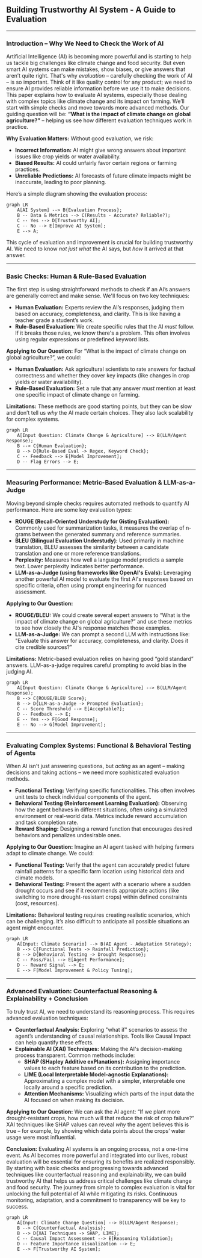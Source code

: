 ## Building Trustworthy AI System - A Guide to Evaluation

---

### Introduction – Why We Need to Check the Work of AI

Artificial Intelligence (AI) is becoming more powerful and is starting to help us tackle big challenges like climate change and food security. But even smart AI systems can make mistakes, show biases, or give answers that aren’t quite right. That's why *evaluation* – carefully checking the work of AI – is so important. Think of it like quality control for any product; we need to ensure AI provides reliable information before we use it to make decisions. This paper explains how to evaluate AI systems, especially those dealing with complex topics like climate change and its impact on farming. We’ll start with simple checks and move towards more advanced methods. Our guiding question will be: **“What is the impact of climate change on global agriculture?”** – helping us see how different evaluation techniques work in practice.

**Why Evaluation Matters:** Without good evaluation, we risk:
* **Incorrect Information:** AI might give wrong answers about important issues like crop yields or water availability.
* **Biased Results:** AI could unfairly favor certain regions or farming practices.
* **Unreliable Predictions:** AI forecasts of future climate impacts might be inaccurate, leading to poor planning.

Here’s a simple diagram showing the evaluation process:

```mermaid
graph LR
    A[AI System] --> B{Evaluation Process};
    B -- Data & Metrics --> C(Results - Accurate? Reliable?);
    C -- Yes --> D[Trustworthy AI];
    C -- No --> E[Improve AI System];
    E --> A;
```

This cycle of evaluation and improvement is crucial for building trustworthy AI. We need to know *not just what* the AI says, but *how* it arrived at that answer.



---

### Basic Checks: Human & Rule-Based Evaluation

The first step is using straightforward methods to check if an AI’s answers are generally correct and make sense.  We'll focus on two key techniques:

* **Human Evaluation:** Experts review the AI’s responses, judging them based on accuracy, completeness, and clarity. This is like having a teacher grade a student’s work.
* **Rule-Based Evaluation:** We create specific rules that the AI *must* follow. If it breaks those rules, we know there's a problem.  This often involves using regular expressions or predefined keyword lists.

**Applying to Our Question:** For “What is the impact of climate change on global agriculture?”, we could:
* **Human Evaluation:** Ask agricultural scientists to rate answers for factual correctness and whether they cover key impacts (like changes in crop yields or water availability).
* **Rule-Based Evaluation:** Set a rule that any answer *must* mention at least one specific impact of climate change on farming.

**Limitations:** These methods are good starting points, but they can be slow and don’t tell us *why* the AI made certain choices. They also lack scalability for complex systems.



```mermaid
graph LR
    A[Input Question: Climate Change & Agriculture] --> B(LLM/Agent Response);
    B --> C{Human Evaluation};
    B --> D{Rule-Based Eval -> Regex, Keyword Check};
    C -- Feedback --> E[Model Improvement];
    D -- Flag Errors --> E;
```

---

### Measuring Performance: Metric-Based Evaluation & LLM-as-a-Judge

Moving beyond simple checks requires automated methods to quantify AI performance. Here are some key evaluation types:

* **ROUGE (Recall-Oriented Understudy for Gisting Evaluation):**  Commonly used for summarization tasks, it measures the overlap of n-grams between the generated summary and reference summaries.
* **BLEU (Bilingual Evaluation Understudy):** Used primarily in machine translation, BLEU assesses the similarity between a candidate translation and one or more reference translations.
* **Perplexity:** Measures how well a language model predicts a sample text. Lower perplexity indicates better performance.
* **LLM-as-a-Judge (using frameworks like OpenAI's Evals):** Leveraging another powerful AI model to evaluate the first AI's responses based on specific criteria, often using prompt engineering for nuanced assessment.

**Applying to Our Question:** 
* **ROUGE/BLEU:** We could create several expert answers to “What is the impact of climate change on global agriculture?” and use these metrics to see how closely the AI's response matches those examples.
* **LLM-as-a-Judge:**  We can prompt a second LLM with instructions like: "Evaluate this answer for accuracy, completeness, and clarity. Does it cite credible sources?"

**Limitations:** Metric-based evaluation relies on having good “gold standard” answers. LLM-as-a-judge requires careful prompting to avoid bias in the judging AI.



```mermaid
graph LR
    A[Input Question: Climate Change & Agriculture] --> B(LLM/Agent Response);
    B --> C{ROUGE/BLEU Score};
    B --> D{LLM-as-a-Judge -> Prompted Evaluation};
    C -- Score Threshold --> E[Acceptable?];
    D -- Feedback --> E;
    E -- Yes --> F[Good Response];
    E -- No --> G[Model Improvement];
```

---

### Evaluating Complex Systems: Functional & Behavioral Testing of Agents

When AI isn't just answering questions, but *acting* as an agent – making decisions and taking actions – we need more sophisticated evaluation methods.

* **Functional Testing:** Verifying specific functionalities.  This often involves unit tests to check individual components of the agent.
* **Behavioral Testing (Reinforcement Learning Evaluation):** Observing how the agent behaves in different situations, often using a simulated environment or real-world data. Metrics include reward accumulation and task completion rate.
* **Reward Shaping:** Designing a reward function that encourages desired behaviors and penalizes undesirable ones.

**Applying to Our Question:** Imagine an AI agent tasked with helping farmers adapt to climate change. We could:
* **Functional Testing:** Verify that the agent can accurately predict future rainfall patterns for a specific farm location using historical data and climate models.
* **Behavioral Testing:** Present the agent with a scenario where a sudden drought occurs and see if it recommends appropriate actions (like switching to more drought-resistant crops) within defined constraints (cost, resources).

**Limitations:** Behavioral testing requires creating realistic scenarios, which can be challenging. It’s also difficult to anticipate all possible situations an agent might encounter.



```mermaid
graph LR
    A[Input: Climate Scenario] --> B(AI Agent - Adaptation Strategy);
    B --> C{Functional Tests -> Rainfall Prediction};
    B --> D{Behavioral Testing -> Drought Response};
    C -- Pass/Fail --> E[Agent Performance];
    D -- Reward Signal --> E;
    E --> F[Model Improvement & Policy Tuning];
```

---

### Advanced Evaluation: Counterfactual Reasoning & Explainability + Conclusion

To truly trust AI, we need to understand its reasoning process. This requires advanced evaluation techniques:

* **Counterfactual Analysis:**  Exploring "what if" scenarios to assess the agent’s understanding of causal relationships. Tools like Causal Impact can help quantify these effects.
* **Explainable AI (XAI) Techniques:** Making the AI's decision-making process transparent. Common methods include:
    * **SHAP (SHapley Additive exPlanations):**  Assigning importance values to each feature based on its contribution to the prediction.
    * **LIME (Local Interpretable Model-agnostic Explanations):** Approximating a complex model with a simpler, interpretable one locally around a specific prediction.
    * **Attention Mechanisms:** Visualizing which parts of the input data the AI focused on when making its decision.

**Applying to Our Question:** We can ask the AI agent: “If we plant more drought-resistant crops, how much will that reduce the risk of crop failure?”  XAI techniques like SHAP values can reveal *why* the agent believes this is true – for example, by showing which data points about the crops’ water usage were most influential.

**Conclusion:** Evaluating AI systems is an ongoing process, not a one-time event. As AI becomes more powerful and integrated into our lives, robust evaluation will be essential for ensuring its benefits are realized responsibly. By starting with basic checks and progressing towards advanced techniques like counterfactual reasoning and explainability, we can build trustworthy AI that helps us address critical challenges like climate change and food security. The journey from simple to complex evaluation is vital for unlocking the full potential of AI while mitigating its risks. Continuous monitoring, adaptation, and a commitment to transparency will be key to success.



```mermaid
graph LR
    A[Input: Climate Change Question] --> B(LLM/Agent Response);
    B --> C{Counterfactual Analysis};
    B --> D{XAI Techniques -> SHAP, LIME};
    C -- Causal Impact Assessment --> E[Reasoning Validation];
    D -- Feature Importance Visualization --> E;
    E --> F[Trustworthy AI System];
```